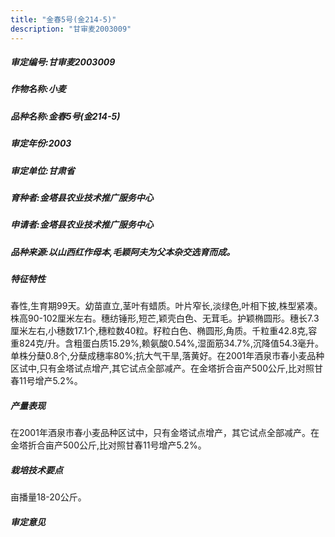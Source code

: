 ```yaml
---
title: "金春5号(金214-5)"
description: "甘审麦2003009"
---
```

##### 审定编号:甘审麦2003009

##### 作物名称:小麦

##### 品种名称:金春5号(金214-5)

##### 审定年份:2003

##### 审定单位:甘肃省

##### 育种者:金塔县农业技术推广服务中心

##### 申请者:金塔县农业技术推广服务中心

##### 品种来源:以山西红作母本,毛颖阿夫为父本杂交选育而成。

##### 特征特性
春性,生育期99天。幼苗直立,茎叶有蜡质。叶片窄长,淡绿色,叶相下披,株型紧凑。株高90-102厘米左右。穗纺锤形,短芒,颖壳白色、无茸毛。护颖椭圆形。穗长7.3厘米左右,小穗数17.1个,穗粒数40粒。籽粒白色、椭圆形,角质。千粒重42.8克,容重824克/升。含粗蛋白质15.29%,赖氨酸0.54%,湿面筋34.7%,沉降值54.3毫升。单株分蘖0.8个,分蘖成穗率80%;抗大气干旱,落黄好。在2001年酒泉市春小麦品种区试中,只有金塔试点增产,其它试点全部减产。在金塔折合亩产500公斤,比对照甘春11号增产5.2%。

##### 产量表现
在2001年酒泉市春小麦品种区试中，只有金塔试点增产，其它试点全部减产。在金塔折合亩产500公斤,比对照甘春11号增产5.2%。

##### 栽培技术要点
亩播量18-20公斤。

##### 审定意见

